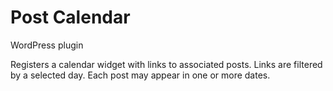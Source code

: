 # Post Calendar

WordPress plugin

Registers a calendar widget with links to associated posts.
Links are filtered by a selected day.
Each post may appear in one or more dates.
